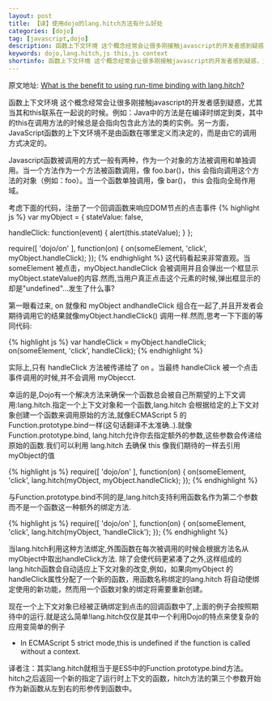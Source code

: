 ```yaml
---
layout: post
title: 【译】使用dojo的lang.hitch方法有什么好处
categories: [dojo]
tag: [javascript,dojo]
description: 函数上下文环境 这个概念经常会让很多刚接触javascript的开发者感到疑惑，尤其当其和this联系在一起说的时候。例如：Java 中的方法是在编译时绑定到类，其中的this在调用方法的时候总是会指向包含此方法的类的实例。
keywords: dojo,lang.hitch,js this,js context
shortinfo: 函数上下文环境 这个概念经常会让很多刚接触javascript的开发者感到疑惑，尤其当其和this联系在一起说的时候。例如：Java 中的方法是在编译时绑定到类，其中的this在调用方法的时候总是会指向包含此方法的类的实例。
---
```


原文地址: [What is the benefit to using run-time binding with lang.hitch?](https://www.sitepen.com/blog/2013/09/25/dojo-faq-what-is-the-benefit-to-using-run-time-binding-with-lang-hitch/?utm_source=tuicool)

函数上下文环境 这个概念经常会让很多刚接触javascript的开发者感到疑惑，尤其当其和this联系在一起说的时候。例如：Java中的方法是在编译时绑定到类，其中的this在调用方法的时候总是会指向包含此方法的类的实例。另一方面，JavaScript函数的上下文环境不是由函数在哪里定义而决定的，而是由它的调用方式决定的。

Javascript函数被调用的方式一般有两种，作为一个对象的方法被调用和单独调用。当一个方法作为一个方法被函数调用，像 foo.bar()，this 会指向调用这个方法的对象（例如：foo）。当一个函数单独调用，像 bar()， this  会指向全局作用域。

考虑下面的代码，注册了一个回调函数来响应DOM节点的点击事件
{% highlight js %}
var myObject = {
  stateValue: false,

  handleClick: function(event) {
    alert(this.stateValue);
  }
};

require([ 'dojo/on' ], function(on) {
  on(someElement, 'click', myObject.handleClick);
});
{% endhighlight %}
这代码看起来非常直观。当 someElement 被点击，myObject.handleClick 会被调用并且会弹出一个框显示myObject.stateValue的内容.然而,当用户真正点击这个元素的时候,弹出框显示的却是"undefined"...发生了什么事?

第一眼看过来, on  就像和 myObject andhandleClick 组合在一起了,并且开发者会期待调用它的结果就像myObject.handleClick() 调用一样.然而,思考一下下面的等同代码:

{% highlight js %}
var handleClick = myObject.handleClick;
on(someElement, 'click', handleClick);
{% endhighlight %}

实际上,只有 handleClick 方法被传递给了 on 。当最终 handleClick 被一个点击事件调用的时候,并不会调用  myObjecct.

幸运的是,Dojo有一个解决方法来确保一个函数总会被自己所期望的上下文调用:lang.hitch.指定一个上下文对象和一个函数,lang.hitch 会根据给定的上下文对象创建一个函数来调用原始的方法,就像ECMAScript 5 的Function.prototype.bind一样(这句话翻译不太准确..).就像Function.prototype.bind,  lang.hitch允许你去指定额外的参数,这些参数会传递给原始的函数.我们可以利用 lang.hitch 去确保 this 像我们期待的一样去引用myObject的值

{% highlight js %}
require([ 'dojo/on' ], function(on) {
  on(someElement, 'click', lang.hitch(myObject, myObject.handleClick);
});
{% endhighlight %}

与Function.prototype.bind不同的是,lang.hitch支持利用函数名作为第二个参数而不是一个函数这一种额外的绑定方法.

{% highlight js %}
require([ 'dojo/on' ], function(on) {
  on(someElement, 'click', lang.hitch(myObject, 'handleClick');
});
{% endhighlight %}

当lang.hitch利用这种方法绑定,外围函数在每次被调用的时候会根据方法名从myObject中取出handleClick方法. 除了会使代码更紧凑了之外,这样组成的lang.hitch函数会自动适应上下文对象的改变,例如，如果向myObject 的handleClick属性分配了一个新的函数，用函数名称绑定的lang.hitch 将自动使绑定使用的新功能，然而用一个函数对象的绑定将需要重新创建。

现在一个上下文对象已经被正确绑定到点击的回调函数中了,上面的例子会按照期待中的运行.就是这么简单!lang.hitch仅仅是其中一个利用Dojo的特点来使复杂的应用变简单的例子
* In ECMAScript 5 strict mode,this is undefined if the function is called without a context.

译者注：其实lang.hitch就相当于是ES5中的Function.prototype.bind方法。hitch之后返回一个新的指定了运行时上下文的函数，hitch方法的第三个参数开始作为新函数从左到右的形参传到函数中。